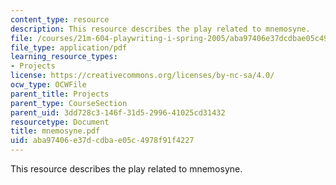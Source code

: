 ```yaml
---
content_type: resource
description: This resource describes the play related to mnemosyne.
file: /courses/21m-604-playwriting-i-spring-2005/aba97406e37dcdbae05c4978f91f4227_mnemosyne.pdf
file_type: application/pdf
learning_resource_types:
- Projects
license: https://creativecommons.org/licenses/by-nc-sa/4.0/
ocw_type: OCWFile
parent_title: Projects
parent_type: CourseSection
parent_uid: 3dd728c3-146f-31d5-2996-41025cd31432
resourcetype: Document
title: mnemosyne.pdf
uid: aba97406-e37d-cdba-e05c-4978f91f4227
---
```

This resource describes the play related to mnemosyne.
